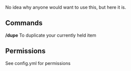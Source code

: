No idea why anyone would want to use this, but here it is.

## Commands
**/dupe**
To duplicate your currently held item

## Permissions
See config.yml for permissions